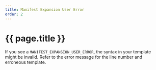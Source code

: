 ```yaml
---
title: Manifest Expansion User Error
order: 2
---
```

#  {{ page.title }}

If you see a `MANIFEST_EXPANSION_USER_ERROR`, the syntax in your template might
be invalid. Refer to the error message for the line number and erroneous
template.
